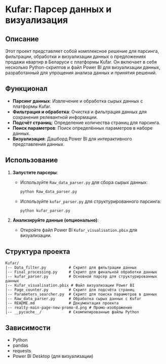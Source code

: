 # Kufar: Парсер данных и визуализация

## Описание
Этот проект представляет собой комплексное решение для парсинга, фильтрации, обработки и визуализации данных о предложениях продажи квартир в Беларуси с платформы Kufar. Он включает в себя несколько Python-скриптов и файл Power BI для визуализации данных, разработанный для упрощения анализа данных и принятия решений.

## Функционал
- **Парсинг данных**: Извлечение и обработка сырых данных с платформы Kufar.
- **Фильтрация и обработка**: Очистка и фильтрация данных для сохранения релевантной информации.
- **Подсчёт страниц**: Определение количества страниц для парсинга.
- **Поиск параметров**: Поиск определённых параметров в наборе данных.
- **Визуализация**: Дашборд Power BI для интерактивного представления данных.

## Использование

1. **Запустите парсеры**:
   - Используйте `Raw_data_parser.py` для сбора сырых данных:
     ```bash
     python Raw_data_parser.py
     ```
   - Используйте `kufar_parser.py` для структурированного парсинга:
     ```bash
     python kufar_parser.py
     ```

2. **Анализируйте данные (опционально)**:
   - Откройте файл Power BI `Kufar_visualisation.pbix` для визуализации.

## Структура проекта

```
Kufar/
|-- Data_filter.py          # Скрипт для фильтрации данных
|-- Final_processing.py     # Скрипт для финальной обработки данных
|-- kufar_parser.py         # Основной парсер для структурированных данных
|-- Kufar_visualisation.pbix # Файл визуализации Power BI
|-- Page_counter.py         # Скрипт для подсчёта страниц
|-- Parameters_searcher.py  # Скрипт для поиска параметров в данных
|-- Raw_data_parser.py      # Обработка сырых данных с Kufar
|-- README.md               # Документация проекта
|-- realty-main-page-new-promo-d.png # Промо-изображение
|-- __pycache__/            # Скомпилированные файлы Python
```

## Зависимости
- Python 
- pandas
- requests
- Power BI Desktop (для визуализации)
